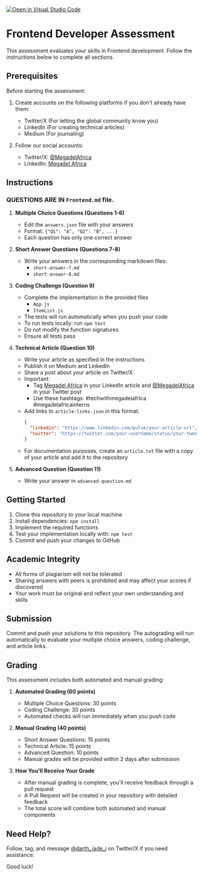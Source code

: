[![Open in Visual Studio Code](https://classroom.github.com/assets/open-in-vscode-2e0aaae1b6195c2367325f4f02e2d04e9abb55f0b24a779b69b11b9e10269abc.svg)](https://classroom.github.com/online_ide?assignment_repo_id=18673978&assignment_repo_type=AssignmentRepo)
# Frontend Developer Assessment

This assessment evaluates your skills in Frontend development. Follow the instructions below to complete all sections.

## Prerequisites

Before starting the assessment:

1. Create accounts on the following platforms if you don't already have them:
   - Twitter/X (For letting the global community know you)
   - LinkedIn (For creating technical articles)
   - Medium (For journaling)

2. Follow our social accounts:
   - Twitter/X: [@MegadelAfrica](https://x.com/MegadelAfrica)
   - LinkedIn: [Megadel Africa](https://www.linkedin.com/company/megadelafrica)

## Instructions

### QUESTIONS ARE IN `Frontend.md` file.

1. **Multiple Choice Questions (Questions 1-6)**
   - Edit the `answers.json` file with your answers
   - Format: `{"Q1": "A", "Q2": "B", ...}`
   - Each question has only one correct answer

2. **Short Answer Questions (Questions 7-8)**
   - Write your answers in the corresponding markdown files:
     - `short-answer-7.md`
     - `short-answer-8.md`

3. **Coding Challenge (Question 9)**
   - Complete the implementation in the provided files
     - `App.js`
     - `ItemList.js` 
   - The tests will run automatically when you push your code
   - To run tests locally: run `npm test`
   - Do not modify the function signatures
   - Ensure all tests pass

4. **Technical Article (Question 10)**
   - Write your article as specified in the instructions
   - Publish it on Medium and LinkedIn
   - Share a post about your article on Twitter/X
   - Important:
     - Tag [Megadel Africa](https://www.linkedin.com/company/megadelafrica) in your LinkedIn article and [@MegadelAfrica](https://x.com/MegadelAfrica) in your Twitter post
     - Use these hashtags: #techwithmegadelafrica #megadelafricainterns
   - Add links to `article-links.json` in this format:
     ```json
     {
       "linkedin": "https://www.linkedin.com/pulse/your-article-url",
       "twitter": "https://twitter.com/your-username/status/your-tweet-id"
     }
     ```
   - For documentation purposes, create an `article.txt` file with a copy of your article and add it to the repository

5. **Advanced Question (Question 11)**
   - Write your answer in `advanced-question.md`

## Getting Started

1. Clone this repository to your local machine
2. Install dependencies: `npm install`
3. Implement the required functions
4. Test your implementation locally with: `npm test`
5. Commit and push your changes to GitHub

## Academic Integrity

- All forms of plagiarism will not be tolerated
- Sharing answers with peers is prohibited and may affect your scores if discovered
- Your work must be original and reflect your own understanding and skills

## Submission

Commit and push your solutions to this repository. The autograding will run automatically to evaluate your multiple choice answers, coding challenge, and article links.

## Grading

This assessment includes both automated and manual grading:

1. **Automated Grading (60 points)**
   - Multiple Choice Questions: 30 points
   - Coding Challenge: 30 points
   - Automated checks will run immediately when you push code

2. **Manual Grading (40 points)**
   - Short Answer Questions: 15 points
   - Technical Article: 15 points
   - Advanced Question: 10 points
   - Manual grades will be provided within 2 days after submission

3. **How You'll Receive Your Grade**
   - After manual grading is complete, you'll receive feedback through a pull request
   - A Pull Request will be created in your repository with detailed feedback
   - The total score will combine both automated and manual components

## Need Help?

Follow, tag, and message [@darth_jade_i](https://twitter.com/darth_jade_i) on Twitter/X if you need assistance.

Good luck!